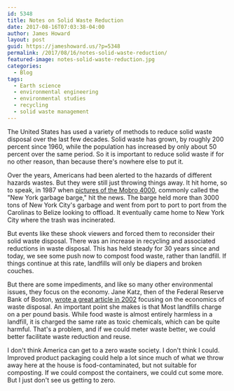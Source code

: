 ```yaml
---
id: 5348
title: Notes on Solid Waste Reduction
date: 2017-08-16T07:03:38-04:00
author: James Howard
layout: post
guid: https://jameshoward.us/?p=5348
permalink: /2017/08/16/notes-solid-waste-reduction/
featured-image: notes-solid-waste-reduction.jpg
categories:
  - Blog
tags:
  - Earth science
  - environmental engineering
  - environmental studies
  - recycling
  - solid waste management
---
```

The United States has used a variety of methods to reduce solid
waste disposal over the last few decades.  Solid waste has grown,
by roughly 200 percent since 1960, while the population has increased
by only about 50 percent over the same period.  So it is important
to reduce solid waste if for no other reason, than because there's
nowhere else to put it.

Over the years, Americans had been alerted to the hazards of different
hazards wastes.  But they were still just throwing things away.  It
hit home, so to speak, in 1987 when [pictures of the Mobro
4000](http://www.nytimes.com/1987/05/18/nyregion/garbage-barge-returns-in-search-of-a-dump.html),
commonly called the "New York garbage barge," hit the news.  The
barge held more than 3000 tons of New York City's garbage and went
from port to port to port from the Carolinas to Belize looking to
offload.  It eventually came home to New York City where the trash
was incinerated.

But events like these shook viewers and forced them to reconsider
their solid waste disposal.  There was an increase in recycling and
associated reductions in waste disposal.  This has held steady for
30 years since and today, we see some push now to compost food
waste, rather than landfill.  If things continue at this rate,
landfills will only be diapers and broken couches.

But there are some impediments, and like so many other environmental
issues, they focus on the economy.  Jane Katz, then of the Federal
Reserve Bank of Boston, [wrote a great article in
2002](https://www.bostonfed.org/publications/regional-review/2002/quarter-1/what-a-waste.aspx)
focusing on the economics of waste disposal.  An important point
she makes is that Most landfills charge on a per pound basis.  While
food waste is almost entirely harmless in a landfill, it is charged
the same rate as toxic chemicals, which can be quite harmful.  That's
a problem, and if we could meter waste better, we could better
facilitate waste reduction and reuse.

I don't think America can get to a zero waste society.  I don't
think I could.  Improved product packaging could help a lot since
much of what we throw away here at the house is food-contaminated,
but not suitable for composting.  If we could compost the containers,
we could cut some more.  But I just don't see us getting to zero.
